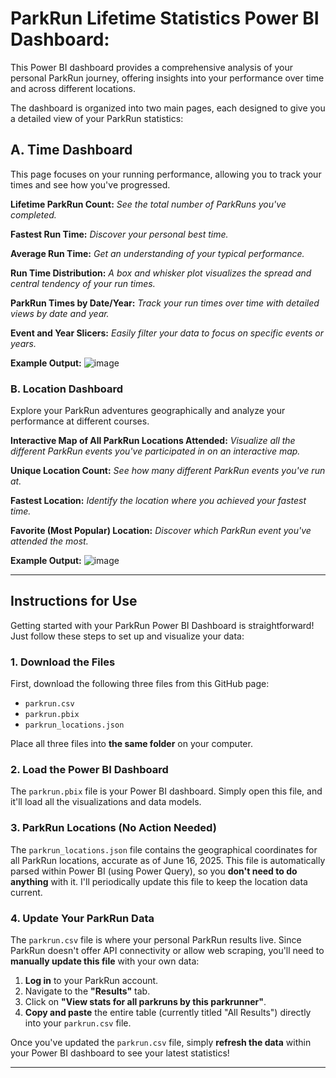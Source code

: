 
# **ParkRun Lifetime Statistics Power BI Dashboard:**

This Power BI dashboard provides a comprehensive analysis of your personal ParkRun journey, offering insights into your performance over time and across different locations.

The dashboard is organized into two main pages, each designed to give you a detailed view of your ParkRun statistics:

## **A. Time Dashboard**

This page focuses on your running performance, allowing you to track your times and see how you've progressed.

  **Lifetime ParkRun Count:** _See the total number of ParkRuns you've completed._

  **Fastest Run Time:** _Discover your personal best time._

  **Average Run Time:** _Get an understanding of your typical performance._
  
  **Run Time Distribution:** _A box and whisker plot visualizes the spread and central tendency of your run times._

  **ParkRun Times by Date/Year:** _Track your run times over time with detailed views by date and year._

  **Event and Year Slicers:** _Easily filter your data to focus on specific events or years._

**Example Output:** ![image](https://github.com/user-attachments/assets/bbc1db3b-a770-4b8d-ab10-9f52f0211110)

### **B. Location Dashboard**

Explore your ParkRun adventures geographically and analyze your performance at different courses.

  **Interactive Map of All ParkRun Locations Attended:** _Visualize all the different ParkRun events you've participated in on an interactive map._

  **Unique Location Count:** _See how many different ParkRun events you've run at._

  **Fastest Location:** _Identify the location where you achieved your fastest time._

  **Favorite (Most Popular) Location:** _Discover which ParkRun event you've attended the most._

  **Example Output:** ![image](https://github.com/user-attachments/assets/ebe6eab3-1912-402e-b1bb-9bcd95ff1665)

---

## **Instructions for Use**

Getting started with your ParkRun Power BI Dashboard is straightforward! Just follow these steps to set up and visualize your data:

### **1. Download the Files**

First, download the following three files from this GitHub page:

* `parkrun.csv`
* `parkrun.pbix`
* `parkrun_locations.json`

Place all three files into **the same folder** on your computer.

### **2. Load the Power BI Dashboard**

The `parkrun.pbix` file is your Power BI dashboard. Simply open this file, and it'll load all the visualizations and data models.

### **3. ParkRun Locations (No Action Needed)**

The `parkrun_locations.json` file contains the geographical coordinates for all ParkRun locations, accurate as of June 16, 2025. This file is automatically parsed within Power BI (using Power Query), so you **don't need to do anything** with it. I'll periodically update this file to keep the location data current.

### **4. Update Your ParkRun Data**

The `parkrun.csv` file is where your personal ParkRun results live. Since ParkRun doesn't offer API connectivity or allow web scraping, you'll need to **manually update this file** with your own data:

1.  **Log in** to your ParkRun account.
2.  Navigate to the **"Results"** tab.
3.  Click on **"View stats for all parkruns by this parkrunner"**.
4.  **Copy and paste** the entire table (currently titled "All Results") directly into your `parkrun.csv` file.

Once you've updated the `parkrun.csv` file, simply **refresh the data** within your Power BI dashboard to see your latest statistics!

---


